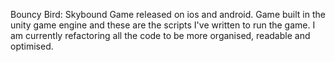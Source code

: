 Bouncy Bird: Skybound Game released on ios and android. Game built in the unity game engine and these are the scripts I've written to run the game. I am currently refactoring all the code to be more organised, readable and optimised.
